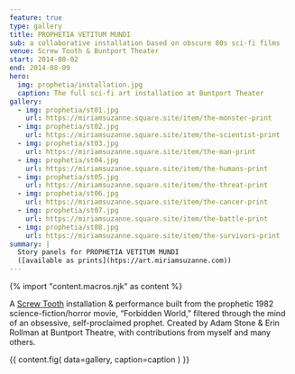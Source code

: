 ```yaml
---
feature: true
type: gallery
title: PROPHETIA VETITUM MUNDI
sub: a collaborative installation based on obscure 80s sci-fi films
venue: Screw Tooth & Buntport Theater
start: 2014-08-02
end: 2014-08-09
hero:
  img: prophetia/installation.jpg
  caption: The full sci-fi art installation at Buntport Theater
gallery:
  - img: prophetia/st01.jpg
    url: https://miriamsuzanne.square.site/item/the-monster-print
  - img: prophetia/st02.jpg
    url: https://miriamsuzanne.square.site/item/the-scientist-print
  - img: prophetia/st03.jpg
    url: https://miriamsuzanne.square.site/item/the-man-print
  - img: prophetia/st04.jpg
    url: https://miriamsuzanne.square.site/item/the-humans-print
  - img: prophetia/st05.jpg
    url: https://miriamsuzanne.square.site/item/the-threat-print
  - img: prophetia/st06.jpg
    url: https://miriamsuzanne.square.site/item/the-cancer-print
  - img: prophetia/st07.jpg
    url: https://miriamsuzanne.square.site/item/the-battle-print
  - img: prophetia/st08.jpg
    url: https://miriamsuzanne.square.site/item/the-survivors-print
summary: |
  Story panels for PROPHETIA VETITUM MUNDI
  ([available as prints](htps://art.miriamsuzanne.com))
---
```

{% import "content.macros.njk" as content %}

A [Screw Tooth](http://www.screwtooth.com) installation & performance
built from the prophetic 1982 science-fiction/horror movie, “Forbidden
World,” filtered through the mind of an obsessive, self-proclaimed
prophet. Created by Adam Stone & Erin Rollman at Buntport Theatre, with
contributions from myself and many others.

{{ content.fig(
  data=gallery,
  caption=caption
) }}
